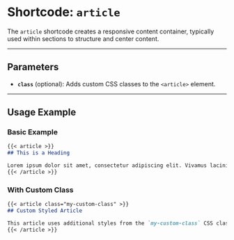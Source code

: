 # Shortcode: `article`

The `article` shortcode creates a responsive content container, typically used within sections to structure and center content.

---

## Parameters

- **`class`** (optional): Adds custom CSS classes to the `<article>` element.

---

## Usage Example

### Basic Example

```markdown
{{< article >}}
## This is a Heading

Lorem ipsum dolor sit amet, consectetur adipiscing elit. Vivamus lacinia odio vitae vestibulum vestibulum.
{{< /article >}}
```

### With Custom Class

```markdown
{{< article class="my-custom-class" >}}
## Custom Styled Article

This article uses additional styles from the `my-custom-class` CSS class.
{{< /article >}}
```
